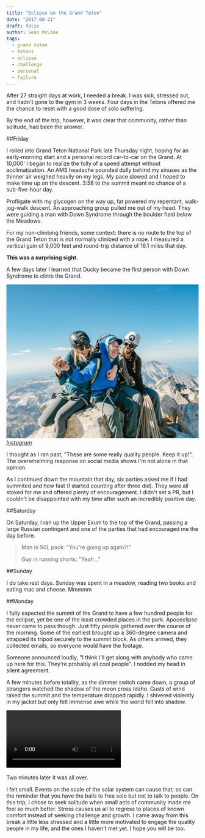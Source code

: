 ```yaml
---
title: "Eclipse on the Grand Teton"
date: "2017-08-21"
draft: false
author: Sean McLane
tags:
  - grand teton
  - tetons
  - eclipse
  - challenge
  - personal
  - failure
---
```


After 27 straight days at work, I needed a break. I was sick, stressed out, and hadn't gone to the gym in 3 weeks. Four days in the Tetons offered me the chance to reset with a good dose of solo suffering. 

By the end of the trip, however, it was clear that community, rather than solitude, had been the answer.

##Friday

I rolled into Grand Teton National Park late Thursday night, hoping for an early-morning start and a personal record car-to-car on the Grand. At 10,000' I began to realize the folly of a speed attempt without acclimatization. An AMS headache pounded dully behind my sinuses as the thinner air weighed heavily on my legs. My pace slowed and I hoped to make time up on the descent. 3:58 to the summit meant no chance of a sub-five-hour day.

Profligate with my glycogen on the way up, fat powered my repentant, walk-jog-walk descent. An approaching group pulled me out of my head. They were guiding a man with Down Syndrome through the boulder field below the Meadows.

For my non-climbing friends, some context: there is no route to the top of the Grand Teton that is not normally climbed with a rope. I measured a vertical gain of 9,000 feet and round-trip distance of 16.1 miles that day.

**This was a surprising sight.**

A few days later I learned that Ducky became the first person with Down Syndrome to climb the Grand.

![](ducky.jpg)
*[Instagram](https://www.instagram.com/p/BYPCFuLH0Qk/?taken-by=patagonia_climb)*

I thought as I ran past, "These are some really quality people. Keep it up!". The overwhelming response on social media shows I'm not alone in that opinion.

As I continued down the mountain that day, six parties asked me if I had summited and how fast (I started counting after three did). They were all stoked for me and offered plenty of encouragement. I didn't set a PR, but I couldn't be disappointed with my time after such an incredibly positive day.

##Saturday

On Saturday, I ran up the Upper Exum to the top of the Grand, passing a large Russian contingent and one of the parties that had encouraged me the day before.

>Man in 50L pack: "You're going up again?!"
> 
>Guy in running shorts: "Yeah..."

##Sunday

I do take rest days. Sunday was spent in a meadow, reading two books and eating mac and cheese. Mmmmm

##Monday

I fully expected the summit of the Grand to have a few hundred people for the eclipse, yet be one of the least crowded places in the park. Apoceclipse never came to pass though. Just fifty people gathered over the course of the morning. Some of the earliest brought up a 360-degree camera and strapped its tripod securely to the summit block. As others arrived, they collected emails, so everyone would have the footage.

Someone announced loudly, "I think I'll get along with anybody who came up here for this. They're probably all cool people". I nodded my head in silent agreement.

A few minutes before totality, as the dimmer switch came down, a group of strangers watched the shadow of the moon cross Idaho. Gusts of wind raked the summit and the temperature dropped rapidly. I shivered violently in my jacket but only felt immense awe while the world fell into shadow.

<video autoplay="" loop="" style="max-width: 100%;">
  <source type="video/mp4" src="https://i.imgur.com/ldjQtba.mp4">
</video>

Two minutes later it was all over.

I felt small. Events on the scale of the solar system can cause that; so can the reminder that you have the balls to free solo but not to talk to people. On this trip, I chose to seek solitude when small acts of community made me feel so much better. Stress causes us all to regress to places of known comfort instead of seeking challenge and growth. I came away from this break a little less stressed and a little more motivated to engage the quality people in my life, and the ones I haven't met yet. I hope you will be too.